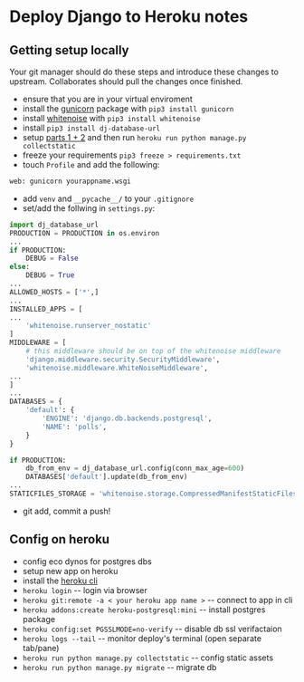 # Deploy Django to Heroku notes

## Getting setup locally

Your git manager should do these steps and introduce these
changes to upstream. Collaborates should pull the changes
once finished.

* ensure that you are in your virtual enviroment
* install the [gunicorn](https://gunicorn.org/) package with `pip3 install gunicorn`
* install [whitenoise](https://whitenoise.readthedocs.io/en/stable/django.html) with `pip3 install whitenoise`	
* install `pip3 install dj-database-url`
* setup [parts 1 + 2](https://whitenoise.readthedocs.io/en/stable/django.html) and then run `heroku run python manage.py collectstatic`
* freeze your requirements `pip3 freeze > requirements.txt`
* touch `Profile` and add the following:
```sh
web: gunicorn yourappname.wsgi
```
* add `venv` and `__pycache__/` to your `.gitignore`
* set/add the follwing in `settings.py`:
```python
import dj_database_url
PRODUCTION = PRODUCTION in os.environ
...
if PRODUCTION:
    DEBUG = False
else:
    DEBUG = True
...
ALLOWED_HOSTS = ['*',]
...
INSTALLED_APPS = [
...
    'whitenoise.runserver_nostatic'
]
MIDDLEWARE = [
	# this middleware should be on top of the whitenoise middleware
    'django.middleware.security.SecurityMiddleware',
    'whitenoise.middleware.WhiteNoiseMiddleware',
...
]
...
DATABASES = {
    'default': {
        'ENGINE': 'django.db.backends.postgresql',
        'NAME': 'polls',
    }
}

if PRODUCTION:
    db_from_env = dj_database_url.config(conn_max_age=600)
    DATABASES['default'].update(db_from_env)
...
STATICFILES_STORAGE = 'whitenoise.storage.CompressedManifestStaticFilesStorage'
```
* git add, commit a push!

## Config on heroku

* config eco dynos for postgres dbs
* setup new app on heroku
* install the [heroku cli](https://devcenter.heroku.com/articles/heroku-cli)
* `heroku login` -- login via browser
* `heroku git:remote -a < your heroku app name >` -- connect to app in cli
* `heroku addons:create heroku-postgresql:mini` -- install postgres package
* `heroku config:set PGSSLMODE=no-verify` -- disable db ssl verifactaion
* `heroku logs --tail` -- monitor deploy's terminal (open separate tab/pane)
* `heroku run python manage.py collectstatic` -- config static assets
* `heroku run python manage.py migrate` -- migrate db 

